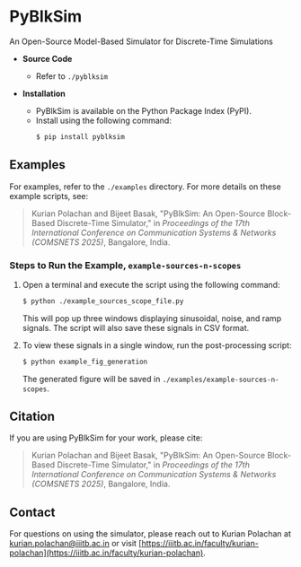 # PyBlkSim
An Open-Source Model-Based Simulator for Discrete-Time Simulations

- **Source Code**
  - Refer to `./pyblksim`

- **Installation**
  - PyBlkSim is available on the Python Package Index (PyPI).
  - Install using the following command:
    ```bash
    $ pip install pyblksim
    ```

## Examples

For examples, refer to the `./examples` directory. For more details on these example scripts, see:

> Kurian Polachan and Bijeet Basak, "PyBlkSim: An Open-Source Block-Based Discrete-Time Simulator," in *Proceedings of the 17th International Conference on Communication Systems & Networks (COMSNETS 2025)*, Bangalore, India.

### Steps to Run the Example, `example-sources-n-scopes`

1. Open a terminal and execute the script using the following command:
    ```bash
    $ python ./example_sources_scope_file.py
    ```
   This will pop up three windows displaying sinusoidal, noise, and ramp signals. The script will also save these signals in CSV format.

2. To view these signals in a single window, run the post-processing script:
    ```bash
    $ python example_fig_generation
    ```
   The generated figure will be saved in `./examples/example-sources-n-scopes`.

## Citation
If you are using PyBlkSim for your work, please cite:

> Kurian Polachan and Bijeet Basak, "PyBlkSim: An Open-Source Block-Based Discrete-Time Simulator," in *Proceedings of the 17th International Conference on Communication Systems & Networks (COMSNETS 2025)*, Bangalore, India.

## Contact
For questions on using the simulator, please reach out to Kurian Polachan at [kurian.polachan@iiitb.ac.in](mailto:kurian.polachan@iiitb.ac.in) or visit [https://iiitb.ac.in/faculty/kurian-polachan](https://iiitb.ac.in/faculty/kurian-polachan).
